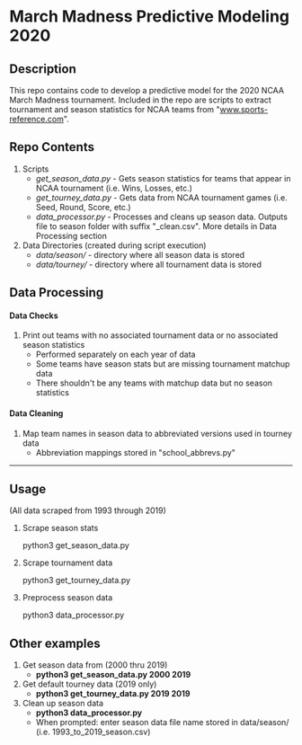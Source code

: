 # March Madness Predictive Modeling 2020

## Description
This repo contains code to develop a predictive model for the 2020 NCAA March Madness tournament. Included in the repo are scripts to extract tournament and season statistics for NCAA teams from "www.sports-reference.com".

## Repo Contents
1. Scripts
	* *get_season_data.py* - Gets season statistics for teams that appear in NCAA tournament (i.e. Wins, Losses, etc.)
	* *get_tourney_data.py* - Gets data from NCAA tournament games (i.e. Seed, Round, Score, etc.)
	* *data_processor.py* - Processes and cleans up season data. Outputs file to season folder with suffix "\_clean.csv". More details in Data Processing section
2. Data Directories (created during script execution)
	* *data/season/* - directory where all season data is stored
	* *data/tourney/* - directory where all tournament data is stored

## Data Processing
#### Data Checks
1. Print out teams with no associated tournament data or no associated season statistics
	* Performed separately on each year of data
	* Some teams have season stats but are missing tournament matchup data
	* There shouldn't be any teams with matchup data but no season statistics

#### Data Cleaning
1. Map team names in season data to abbreviated versions used in tourney data
	* Abbreviation mappings stored in "school\_abbrevs.py"

---

## Usage
(All data scraped from 1993 through 2019)

1. Scrape season stats

	python3 get_season_data.py

2. Scrape tournament data

	python3 get_tourney_data.py

3. Preprocess season data

	python3 data_processor.py

## Other examples
1. Get season data from (2000 thru 2019)
	* **python3 get_season_data.py 2000 2019**
2. Get default tourney data (2019 only)
	* **python3 get_tourney_data.py 2019 2019**
3. Clean up season data
	* **python3 data_processor.py**
	* When prompted: enter season data file name stored in data/season/ (i.e. 1993\_to\_2019\_season.csv)
